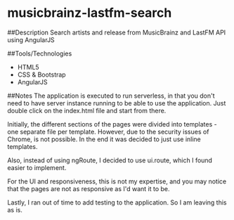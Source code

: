 # musicbrainz-lastfm-search

##Description
Search artists and release from MusicBrainz and LastFM API using AngularJS

##Tools/Technologies
- HTML5
- CSS & Bootstrap
- AngularJS

##Notes
The application is executed to run serverless, in that you don't need to have server instance
running to be able to use the application. Just double click on the index.html file and start
from there.

Initially, the different sections of the pages were divided into templates - one separate file
per template. However, due to the security issues of Chrome, is not possible. In the end it was
decided to just use inline templates. 

Also, instead of using ngRoute, I decided to use ui.route, which I found easier to implement. 

For the UI and responsiveness, this is not my expertise, and you may notice that the pages are
not as responsive as I'd want it to be.

Lastly, I ran out of time to add testing to the application. So I am leaving this as is.

